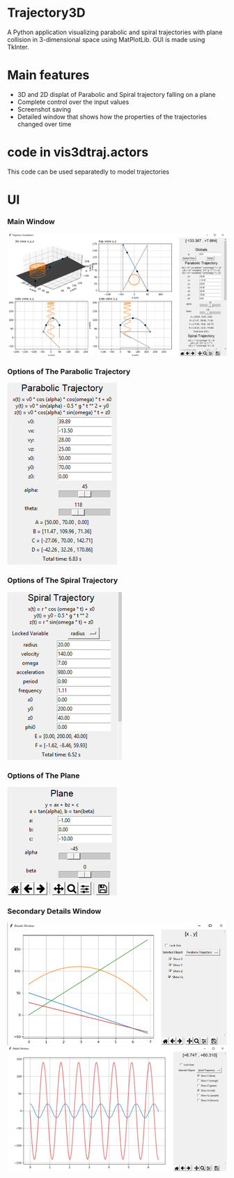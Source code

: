 # Trajectory3D
A Python application visualizing parabolic and spiral trajectories with plane collision in 3-dimensional space using MatPlotLib. GUI is made using TkInter.

# Main features

* 3D and 2D displat of Parabolic and Spiral trajectory falling on a plane
* Complete control over the input values
* Screenshot saving
* Detailed window that shows how the properties of the trajectories changed over time

# code in vis3dtraj.actors
This code can be used  separatedly to model trajectories

# UI

### Main Window

![picture alt](https://raw.githubusercontent.com/SheepooX/Trajectory3D/master/screenshots/displays.png)

### Options of The Parabolic Trajectory

![picture alt](https://raw.githubusercontent.com/SheepooX/Trajectory3D/master/screenshots/parabolic_ui.png)

### Options of The Spiral Trajectory

![picture alt](https://raw.githubusercontent.com/SheepooX/Trajectory3D/master/screenshots/spiral_ui.png)

### Options of The Plane

![picture alt](https://raw.githubusercontent.com/SheepooX/Trajectory3D/master/screenshots/plane_ui.png)

### Secondary Details Window

![picture alt](https://raw.githubusercontent.com/SheepooX/Trajectory3D/master/screenshots/second_window1.png)
![picture alt](https://raw.githubusercontent.com/SheepooX/Trajectory3D/master/screenshots/second_window2.png)
